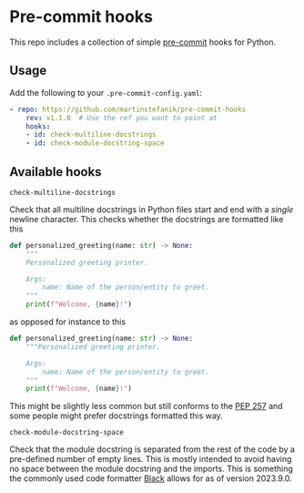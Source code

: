 # Pre-commit hooks

This repo includes a collection of simple [pre-commit](https://pre-commit.com/) hooks for Python.

## Usage

Add the following to your `.pre-commit-config.yaml`:

```yaml
- repo: https://github.com/martinstefanik/pre-commit-hooks
    rev: v1.1.0  # Use the ref you want to point at
    hooks:
    - id: check-multiline-docstrings
    - id: check-module-docstring-space
```

## Available hooks

`check-multiline-docstrings`

Check that all multiline docstrings in Python files start and end with a _single_ newline character. This checks whether the docstrings are formatted like this

```python
def personalized_greeting(name: str) -> None:
    """
    Personalized greeting printer.

    Args:
        name: Name of the person/entity to greet.
    """
    print(f"Welcome, {name}!")
```

as opposed for instance to this

```python
def personalized_greeting(name: str) -> None:
    """Personalized greeting printer.

    Args:
        name: Name of the person/entity to greet.
    """
    print(f"Welcome, {name}!")
```

This might be slightly less common but still conforms to the [PEP 257](https://peps.python.org/pep-0257/#multi-line-docstrings) and some people might prefer docstrings formatted this way.

`check-module-docstring-space`

Check that the module docstring is separated from the rest of the code by a pre-defined number of empty lines. This is mostly intended to avoid having no space between the module docstring and the imports. This is something the commonly used code formatter [Black](https://black.readthedocs.io/en/stable/) allows for as of version 2023.9.0.
